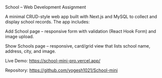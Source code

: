 School – Web Development Assignment

A minimal CRUD-style web app built with Next.js and MySQL to collect and display school records.
The app includes:

Add School page – responsive form with validation (React Hook Form) and image upload.

Show Schools page – responsive, card/grid view that lists school name, address, city, and image.

Live Demo: https://school-mini-pro.vercel.app/

Repository: https://github.com/yogesh1021/School-mini
